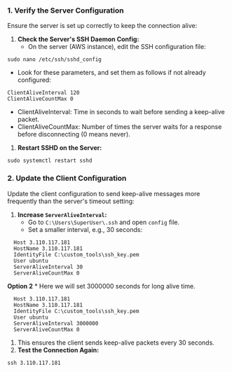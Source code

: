 ### **1\. Verify the Server Configuration**

Ensure the server is set up correctly to keep the connection alive:

1.  **Check the Server's SSH Daemon Config:**
    *   On the server (AWS instance), edit the SSH configuration file:
```
sudo nano /etc/ssh/sshd_config
```
*   Look for these parameters, and set them as follows if not already configured:
```
ClientAliveInterval 120
ClientAliveCountMax 0
```
*   ClientAliveInterval: Time in seconds to wait before sending a keep-alive packet.
*   ClientAliveCountMax: Number of times the server waits for a response before disconnecting (0 means never).

1.  **Restart SSHD on the Server:**
```
sudo systemctl restart sshd
```
### **2\. Update the Client Configuration**

Update the client configuration to send keep-alive messages more frequently than the server's timeout setting:

1.  **Increase `ServerAliveInterval`:**
    *   Go to `C:\Users\SuperUser\.ssh` and open `config` file.
    *   Set a smaller interval, e.g., 30 seconds:  

```
  Host 3.110.117.181
  HostName 3.110.117.181
  IdentityFile C:\custom_tools\ssh_key.pem
  User ubuntu
  ServerAliveInterval 30
  ServerAliveCountMax 0
```
**Option 2**
     *   Here we will set 3000000 seconds for long alive time.
```
  Host 3.110.117.181
  HostName 3.110.117.181
  IdentityFile C:\custom_tools\ssh_key.pem
  User ubuntu
  ServerAliveInterval 3000000
  ServerAliveCountMax 0
```
1.  This ensures the client sends keep-alive packets every 30 seconds.
2.  **Test the Connection Again:**

```
ssh 3.110.117.181
```
